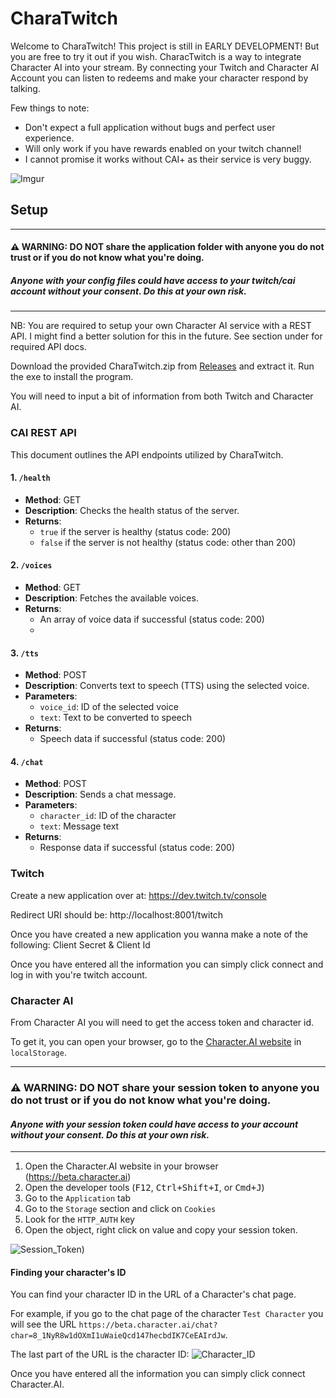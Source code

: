 # CharaTwitch

Welcome to CharaTwitch! This project is still in EARLY DEVELOPMENT! But you are free to try it out if you wish.
CharacTwitch is a way to integrate Character AI into your stream. By connecting your Twitch and Character AI Account you can listen to redeems and make your character respond by talking.

Few things to note:

- Don't expect a full application without bugs and perfect user experience.
- Will only work if you have rewards enabled on your twitch channel!
- I cannot promise it works without CAI+ as their service is very buggy.

![Imgur](https://imgur.com/IbzwPnz.png)

## Setup

---
#### ⚠️ WARNING: DO NOT share the application folder with anyone you do not trust or if you do not know what you're doing.

##### _Anyone with your config files could have access to your twitch/cai account without your consent. Do this at your own risk._
---

NB: You are required to setup your own Character AI service with a REST API. I might find a better solution for this in the future. See section under for required API docs.

Download the provided CharaTwitch.zip from [Releases](https://github.com/sivertheisholt/CharaTwitch/releases) and extract it. Run the exe to install the program.

You will need to input a bit of information from both Twitch and Character AI.

### CAI REST API

This document outlines the API endpoints utilized by CharaTwitch.

#### 1. `/health`

- **Method**: GET
- **Description**: Checks the health status of the server.
- **Returns**:
  - `true` if the server is healthy (status code: 200)
  - `false` if the server is not healthy (status code: other than 200)

#### 2. `/voices`

- **Method**: GET
- **Description**: Fetches the available voices.
- **Returns**:
  - An array of voice data if successful (status code: 200)
  - 
#### 3. `/tts`

- **Method**: POST
- **Description**: Converts text to speech (TTS) using the selected voice.
- **Parameters**:
  - `voice_id`: ID of the selected voice
  - `text`: Text to be converted to speech
- **Returns**:
  - Speech data if successful (status code: 200)

#### 4. `/chat`

- **Method**: POST
- **Description**: Sends a chat message.
- **Parameters**:
  - `character_id`: ID of the character
  - `text`: Message text
- **Returns**:
  - Response data if successful (status code: 200)

### Twitch

Create a new application over at: https://dev.twitch.tv/console

Redirect URI should be: http://localhost:8001/twitch

Once you have created a new application you wanna make a note of the following: Client Secret & Client Id

Once you have entered all the information you can simply click connect and log in with you're twitch account.

### Character AI

From Character AI you will need to get the access token and character id.

To get it, you can open your browser, go to the [Character.AI website](https://character.ai) in `localStorage`.

---

### ⚠️ WARNING: DO NOT share your session token to anyone you do not trust or if you do not know what you're doing.

#### _Anyone with your session token could have access to your account without your consent. Do this at your own risk._

---

1. Open the Character.AI website in your browser (https://beta.character.ai)
2. Open the developer tools (<kbd>F12</kbd>, <kbd>Ctrl+Shift+I</kbd>, or <kbd>Cmd+J</kbd>)
3. Go to the `Application` tab
4. Go to the `Storage` section and click on `Cookies`
5. Look for the `HTTP_AUTH` key
6. Open the object, right click on value and copy your session token.

![Session_Token](https://private-user-images.githubusercontent.com/108619637/316632501-4933b8f9-4063-477a-bc65-4b5f7b76216a.png?jwt=eyJhbGciOiJIUzI1NiIsInR5cCI6IkpXVCJ9.eyJpc3MiOiJnaXRodWIuY29tIiwiYXVkIjoicmF3LmdpdGh1YnVzZXJjb250ZW50LmNvbSIsImtleSI6ImtleTUiLCJleHAiOjE3MTI2ODgwODAsIm5iZiI6MTcxMjY4Nzc4MCwicGF0aCI6Ii8xMDg2MTk2MzcvMzE2NjMyNTAxLTQ5MzNiOGY5LTQwNjMtNDc3YS1iYzY1LTRiNWY3Yjc2MjE2YS5wbmc_WC1BbXotQWxnb3JpdGhtPUFXUzQtSE1BQy1TSEEyNTYmWC1BbXotQ3JlZGVudGlhbD1BS0lBVkNPRFlMU0E1M1BRSzRaQSUyRjIwMjQwNDA5JTJGdXMtZWFzdC0xJTJGczMlMkZhd3M0X3JlcXVlc3QmWC1BbXotRGF0ZT0yMDI0MDQwOVQxODM2MjBaJlgtQW16LUV4cGlyZXM9MzAwJlgtQW16LVNpZ25hdHVyZT0yZmM1NzA3NzQ0N2M5YmU5ZWQ1MGI0M2QwZGFlMzE0MjA3MmNlNDE4MzkxNTYyN2E1OTg4MDRlNWJhYzEwMWU4JlgtQW16LVNpZ25lZEhlYWRlcnM9aG9zdCZhY3Rvcl9pZD0wJmtleV9pZD0wJnJlcG9faWQ9MCJ9.Ohll_wyZeMUzjiGUUeHEX3XtYPKLXNOCYos0098USfo))

#### Finding your character's ID

You can find your character ID in the URL of a Character's chat page.

For example, if you go to the chat page of the character `Test Character` you will see the URL `https://beta.character.ai/chat?char=8_1NyR8w1dOXmI1uWaieQcd147hecbdIK7CeEAIrdJw`.

The last part of the URL is the character ID:
![Character_ID](https://i.imgur.com/nd86fN4.png)

Once you have entered all the information you can simply click connect Character.AI.
